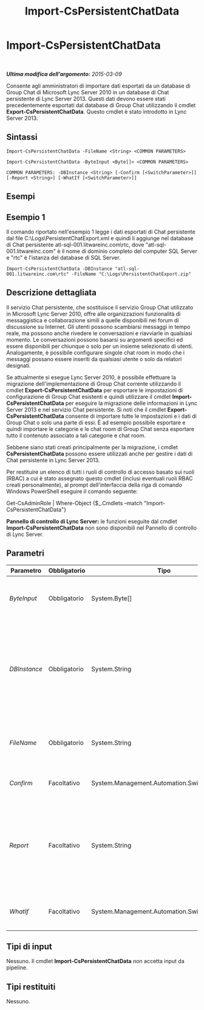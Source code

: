 ﻿---
title: Import-CsPersistentChatData
TOCTitle: Import-CsPersistentChatData
ms:assetid: 17151a25-5dea-498a-93d5-fed3da7d3fa5
ms:mtpsurl: https://technet.microsoft.com/it-it/library/JJ204709(v=OCS.15)
ms:contentKeyID: 49299803
ms.date: 08/24/2015
mtps_version: v=OCS.15
ms.translationtype: HT
---

# Import-CsPersistentChatData

 

_**Ultima modifica dell'argomento:** 2015-03-09_

Consente agli amministratori di importare dati esportati da un database di Group Chat di Microsoft Lync Server 2010 in un database di Chat persistente di Lync Server 2013. Questi dati devono essere stati precedentemente esportati dal database di Group Chat utilizzando il cmdlet **Export-CsPersistentChatData**. Questo cmdlet è stato introdotto in Lync Server 2013.

## Sintassi

    Import-CsPersistentChatData -FileName <String> <COMMON PARAMETERS>

    Import-CsPersistentChatData -ByteInput <Byte[]> <COMMON PARAMETERS>

    COMMON PARAMETERS: -DBInstance <String> [-Confirm [<SwitchParameter>]] [-Report <String>] [-WhatIf [<SwitchParameter>]]

## Esempi

## Esempio 1

Il comando riportato nell'esempio 1 legge i dati esportati di Chat persistente dal file C:\\Logs\\PersistentChatExport.xml e quindi li aggiunge nel database di Chat persistente atl-sql-001.litwareinc.com\\rtc, dove "atl-sql-001.litwareinc.com" è il nome di dominio completo del computer SQL Server e "rtc" è l'istanza del database di SQL Server.

    Import-CsPersistentChatData -DBInstance "atl-sql-001.litwareinc.com\rtc" -FileName "C:\Logs\PersistentChatExport.zip"

## Descrizione dettagliata

Il servizio Chat persistente, che sostituisce il servizio Group Chat utilizzato in Microsoft Lync Server 2010, offre alle organizzazioni funzionalità di messaggistica e collaborazione simili a quelle disponibili nei forum di discussione su Internet. Gli utenti possono scambiarsi messaggi in tempo reale, ma possono anche rivedere le conversazioni e riavviarle in qualsiasi momento. Le conversazioni possono basarsi su argomenti specifici ed essere disponibili per chiunque o solo per un insieme selezionato di utenti. Analogamente, è possibile configurare singole chat room in modo che i messaggi possano essere inseriti da qualsiasi utente o solo da relatori designati.

Se attualmente si esegue Lync Server 2010, è possibile effettuare la migrazione dell'implementazione di Group Chat corrente utilizzando il cmdlet **Export-CsPersistentChatData** per esportare le impostazioni di configurazione di Group Chat esistenti e quindi utilizzare il cmdlet **Import-CsPersistentChatData** per eseguire la migrazione delle informazioni in Lync Server 2013 e nel servizio Chat persistente. Si noti che il cmdlet **Export-CsPersistentChatData** consente di importare tutte le impostazioni e i dati di Group Chat o solo una parte di essi. È ad esempio possibile esportare e quindi importare le categorie e le chat room di Group Chat senza esportare tutto il contenuto associato a tali categorie e chat room.

Sebbene siano stati creati principalmente per la migrazione, i cmdlet **CsPersistentChatData** possono essere utilizzati anche per gestire i dati di Chat persistente in Lync Server 2013.

Per restituire un elenco di tutti i ruoli di controllo di accesso basato sui ruoli (RBAC) a cui è stato assegnato questo cmdlet (inclusi eventuali ruoli RBAC creati personalmente), al prompt dell'interfaccia della riga di comando Windows PowerShell eseguire il comando seguente:

Get-CsAdminRole | Where-Object {$\_.Cmdlets –match "Import-CsPersistentChatData"}

**Pannello di controllo di Lync Server:** le funzioni eseguite dal cmdlet **Import-CsPersistentChatData** non sono disponibili nel Pannello di controllo di Lync Server.

## Parametri


<table>
<colgroup>
<col style="width: 25%" />
<col style="width: 25%" />
<col style="width: 25%" />
<col style="width: 25%" />
</colgroup>
<thead>
<tr class="header">
<th>Parametro</th>
<th>Obbligatorio</th>
<th>Tipo</th>
<th>Descrizione</th>
</tr>
</thead>
<tbody>
<tr class="odd">
<td><p><em>ByteInput</em></p></td>
<td><p>Obbligatorio</p></td>
<td><p>System.Byte[]</p></td>
<td><p>Se si specifica questo parametro, i dati vengono importati come matrice di byte anziché come file XML.</p></td>
</tr>
<tr class="even">
<td><p><em>DBInstance</em></p></td>
<td><p>Obbligatorio</p></td>
<td><p>System.String</p></td>
<td><p>Nome di dominio completo e nome dell'istanza di SQL Server in cui si trova il database di Chat persistente di Lync Server 2013. La sintassi seguente ad esempio specifica il database contenuto nell'istanza del database RTC nel server atl-sql-001.litwareinc.com:</p>
<p>-DBInstance &quot;atl-sql-001.litwareinc.com\rtc&quot;</p></td>
</tr>
<tr class="odd">
<td><p><em>FileName</em></p></td>
<td><p>Obbligatorio</p></td>
<td><p>System.String</p></td>
<td><p>Percorso completo del file XML da importare, ad esempio:</p>
<p>-FileName &quot;C:\Logs\PersistentChatExport.xml&quot;</p></td>
</tr>
<tr class="even">
<td><p><em>Confirm</em></p></td>
<td><p>Facoltativo</p></td>
<td><p>System.Management.Automation.SwitchParameter</p></td>
<td><p>Richiede la conferma prima di eseguire il comando.</p></td>
</tr>
<tr class="odd">
<td><p><em>Report</em></p></td>
<td><p>Facoltativo</p></td>
<td><p>System.String</p></td>
<td><p>Consente di specificare un percorso per il file di log creato durante l'esecuzione del cmdlet, ad esempio:</p>
<p>-Report &quot;C:\Logs\PersistentChatExport.html&quot;</p>
<p>Se il file esiste già, viene sovrascritto durante l'esecuzione del cmdlet.</p></td>
</tr>
<tr class="even">
<td><p><em>WhatIf</em></p></td>
<td><p>Facoltativo</p></td>
<td><p>System.Management.Automation.SwitchParameter</p></td>
<td><p>Descrive ciò che accadrebbe se si eseguisse il comando, senza eseguirlo realmente.</p></td>
</tr>
</tbody>
</table>


## Tipi di input

Nessuno. Il cmdlet **Import-CsPersistentChatData** non accetta input da pipeline.

## Tipi restituiti

Nessuno.

